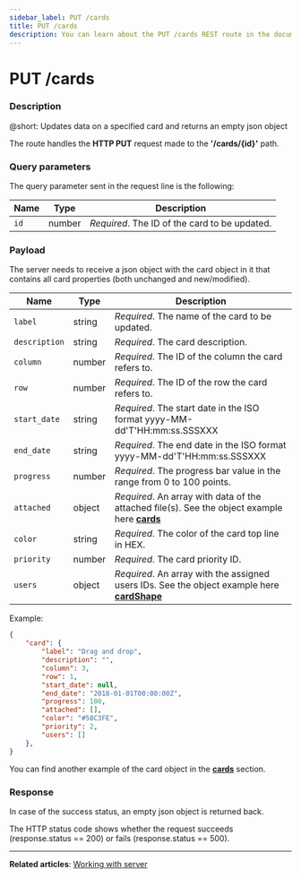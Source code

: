 ```yaml
---
sidebar_label: PUT /cards
title: PUT /cards
description: You can learn about the PUT /cards REST route in the documentation of the DHTMLX JavaScript Kanban library. Browse developer guides and API reference, try out code examples and live demos, and download a free 30-day evaluation version of DHTMLX Kanban.
---
```


# PUT /cards

### Description

@short: Updates data on a specified card and returns an empty json object

The route handles the **HTTP PUT** request made to the **'/cards/{id}'** path.

### Query parameters

The query parameter sent in the request line is the following:

| Name       | Type        | Description |
| ----------- | ----------- | ----------- |
| `id`       |  number   | *Required*. The ID of the card to be updated.|



### Payload

The server needs to receive a json object with the card object in it that contains all card properties (both unchanged and new/modified). 

| Name       | Type        | Description |
| ----------- | ----------- | ----------- |
| `label`       |  string  | *Required*. The name of the card to be updated.|
| `description` |  string  | *Required*. The card description.|
| `column`       | number | *Required*. The ID of the column the card refers to.|
| `row`          | number | *Required*. The ID of the row the card refers to.|
| `start_date` |  string  | *Required*. The start date in the ISO format yyyy-MM-dd'T'HH:mm:ss.SSSXXX |
| `end_date`   |  string  | *Required*. The end date in the ISO format yyyy-MM-dd'T'HH:mm:ss.SSSXXX |
| `progress`   |  number  | *Required*. The progress bar value in the range from 0 to 100 points.|
| `attached`   |  object  | *Required*. An array with data of the attached file(s). See the object example here [**cards**](api/config/js_kanban_cards_config.md)|
| `color`   |  string | *Required*. The color of the card top line in HEX.|
| `priority`   |  number | *Required*. The card priority ID. |
| `users`   |  object | *Required*. An array with the assigned users IDs. See the object example here [**cardShape**](api/config/js_kanban_cardshape_config.md) |


Example:

~~~json
{
    "card": {
        "label": "Drag and drop",
        "description": "",
        "column": 3,
        "row": 1,
        "start_date": null,
        "end_date": "2018-01-01T00:00:00Z",
        "progress": 100,
        "attached": [],
        "color": "#58C3FE",
        "priority": 2,
        "users": []
    },
}
~~~

You can find another example of the card object in the [**cards**](api/config/js_kanban_cards_config.md) section.

### Response

In case of the success status, an empty json object is returned back. 
  
The HTTP status code shows whether the request succeeds (response.status == 200) or fails (response.status == 500).

---

**Related articles**: [Working with server](guides/working_with_server.md)
